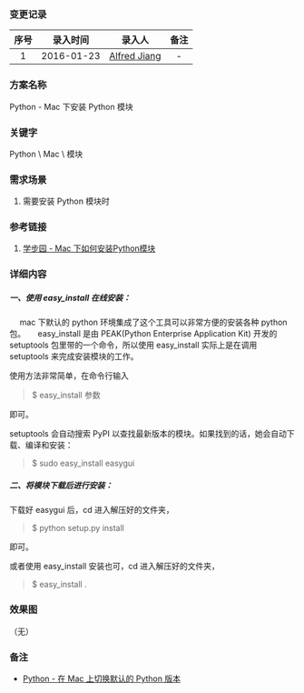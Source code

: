 ### 变更记录

| 序号 | 录入时间 | 录入人 | 备注 |
|:--------:|:--------:|:--------:|:--------:|
| 1 | 2016-01-23 | [Alfred Jiang](https://github.com/viktyz) | - |

### 方案名称

Python - Mac 下安装 Python 模块

### 关键字

Python \ Mac \ 模块

### 需求场景

1. 需要安装 Python 模块时

### 参考链接

1. [学步园 - Mac 下如何安装Python模块](http://www.xuebuyuan.com/2035620.html)

### 详细内容

##### 一、使用 easy_install 在线安装：
　
mac 下默认的 python 环境集成了这个工具可以非常方便的安装各种 python 包。
　
easy_install 是由 PEAK(Python Enterprise Application Kit) 开发的 setuptools 包里带的一个命令，所以使用 easy_install 实际上是在调用 setuptools 来完成安装模块的工作。

使用方法非常简单，在命令行输入

>$ easy_install 参数

即可。

setuptools 会自动搜索 PyPI 以查找最新版本的模块。如果找到的话，她会自动下载、编译和安装：

>$ sudo easy_install easygui

##### 二、将模块下载后进行安装：

下载好 easygui 后，cd 进入解压好的文件夹，

>$ python setup.py install

即可。

或者使用 easy_install 安装也可，cd 进入解压好的文件夹，

>$ easy_install .

### 效果图
（无）

### 备注

* [Python - 在 Mac 上切换默认的 Python 版本](Python_00010_20170223.md)